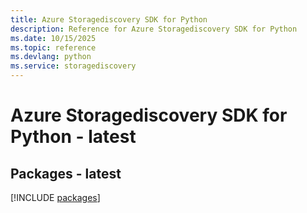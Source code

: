 ```yaml
---
title: Azure Storagediscovery SDK for Python
description: Reference for Azure Storagediscovery SDK for Python
ms.date: 10/15/2025
ms.topic: reference
ms.devlang: python
ms.service: storagediscovery
---
```

# Azure Storagediscovery SDK for Python - latest
## Packages - latest
[!INCLUDE [packages](storagediscovery-index.md)]